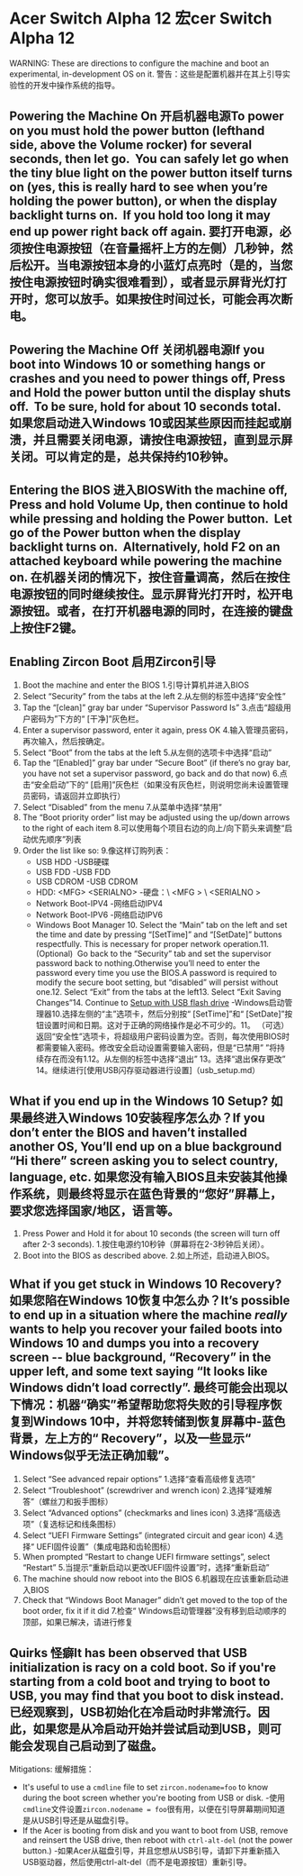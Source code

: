  
# Acer Switch Alpha 12  宏cer Switch Alpha 12 

WARNING:  These are directions to configure the machine and boot an experimental, in-development OS on it.  警告：这些是配置机器并在其上引导实验性的开发中操作系统的指导。

 
## Powering the Machine On  开启机器电源To power on you must hold the power button (lefthand side, above the Volume rocker) for several seconds, then let go.  You can safely let go when the tiny blue light on the power button itself turns on (yes, this is really hard to see when you’re holding the power button), or when the display backlight turns on.  If you hold too long it may end up power right back off again.  要打开电源，必须按住电源按钮（在音量摇杆上方的左侧）几秒钟，然后松开。当电源按钮本身的小蓝灯点亮时（是的，当您按住电源按钮时确实很难看到），或者显示屏背光灯打开时，您可以放手。如果按住时间过长，可能会再次断电。

 
## Powering the Machine Off  关闭机器电源If you boot into Windows 10 or something hangs or crashes and you need to power things off, Press and Hold the power button until the display shuts off.  To be sure, hold for about 10 seconds total.  如果您启动进入Windows 10或因某些原因而挂起或崩溃，并且需要关闭电源，请按住电源按钮，直到显示屏关闭。可以肯定的是，总共保持约10秒钟。

 
## Entering the BIOS  进入BIOSWith the machine off, Press and hold Volume Up, then continue to hold while pressing and holding the Power button.  Let go of the Power button when the display backlight turns on.  Alternatively, hold F2 on an attached keyboard while powering the machine on.  在机器关闭的情况下，按住音量调高，然后在按住电源按钮的同时继续按住。显示屏背光打开时，松开电源按钮。或者，在打开机器电源的同时，在连接的键盘上按住F2键。

 
## Enabling Zircon Boot  启用Zircon引导 
1. Boot the machine and enter the BIOS  1.引导计算机并进入BIOS
2. Select “Security” from the tabs at the left  2.从左侧的标签中选择“安全性”
3. Tap the “[clean]” gray bar under “Supervisor Password Is”  3.点击“超级用户密码为”下方的“ [干净]”灰色栏。
4. Enter a supervisor password, enter it again, press OK  4.输入管理员密码，再次输入，然后按确定。
5. Select “Boot” from the tabs at the left  5.从左侧的选项卡中选择“启动”
6. Tap the “[Enabled]” gray bar under “Secure Boot” (if there’s no gray bar, you have not set a supervisor password, go back and do that now) 6.点击“安全启动”下的“ [启用]”灰色栏（如果没有灰色栏，则说明您尚未设置管理员密码，请返回并立即执行）
7. Select “Disabled” from the menu  7.从菜单中选择“禁用”
8. The “Boot priority order” list may be adjusted using the up/down arrows to the right of each item  8.可以使用每个项目右边的向上/向下箭头来调整“启动优先顺序”列表
9. Order the list like so:  9.像这样订购列表：
   - USB HDD  -USB硬碟
   - USB FDD  -USB FDD
   - USB CDROM  -USB CDROM
   - HDD: \<MFG\> \<SERIALNO\>  -硬盘：\ <MFG \> \ <SERIALNO \>
   - Network Boot-IPV4  -网络启动IPV4
   - Network Boot-IPV6  -网络启动IPV6
   - Windows Boot Manager 10. Select the “Main” tab on the left and set the time and date by pressing “[SetTime]” and “[SetDate]” buttons respectfully. This is necessary for proper network operation.11. (Optional)  Go back to the “Security” tab and set the supervisor password back to nothing.Otherwise you’ll need to enter the password every time you use the BIOS.A password is required to modify the secure boot setting, but “disabled” will persist without one.12. Select “Exit” from the tabs at the left13. Select “Exit Saving Changes”14. Continue to [Setup with USB flash drive](usb_setup.md) -Windows启动管理器10.选择左侧的“主”选项卡，然后分别按“ [SetTime]”和“ [SetDate]”按钮设置时间​​和日期。这对于正确的网络操作是必不可少的。11。 （可选）返回“安全性”选项卡，将超级用户密码设置为空。否则，每次使用BIOS时都需要输入密码。修改安全启动设置需要输入密码，但是“已禁用” ”将持续存在而没有1.12。从左侧的标签中选择“退出” 13。选择“退出保存更改” 14。继续进行[使用USB闪存驱动器进行设置]（usb_setup.md）

 
## What if you end up in the Windows 10 Setup?  如果最终进入Windows 10安装程序怎么办？If you don’t enter the BIOS and haven’t installed another OS, You’ll end up on a blue background “Hi there” screen asking you to select country, language, etc.  如果您没有输入BIOS且未安装其他操作系统，则最终将显示在蓝色背景的“您好”屏幕上，要求您选择国家/地区，语言等。

 
1. Press Power and Hold it for about 10 seconds (the screen will turn off after 2-3 seconds).  1.按住电源约10秒钟（屏幕将在2-3秒钟后关闭）。
2. Boot into the BIOS as described above.  2.如上所述，启动进入BIOS。

 
## What if you get stuck in Windows 10 Recovery?  如果您陷在Windows 10恢复中怎么办？It’s possible to end up in a situation where the machine *really* wants to help you recover your failed boots into Windows 10 and dumps you into a recovery screen -- blue background, “Recovery” in the upper left, and some text saying “It looks like Windows didn’t load correctly”.  最终可能会出现以下情况：机器“确实”希望帮助您将失败的引导程序恢复到Windows 10中，并将您转储到恢复屏幕中-蓝色背景，左上方的“ Recovery”，以及一些显示“ Windows似乎无法正确加载”。

 
1. Select “See advanced repair options”  1.选择“查看高级修复选项”
2. Select “Troubleshoot” (screwdriver and wrench icon)  2.选择“疑难解答”（螺丝刀和扳手图标）
3. Select “Advanced options” (checkmarks and lines icon)  3.选择“高级选项”（复选标记和线条图标）
4. Select “UEFI Firmware Settings” (integrated circuit and gear icon)  4.选择“ UEFI固件设置”（集成电路和齿轮图标）
5. When prompted “Restart to change UEFI firmware settings”, select “Restart”  5.当提示“重新启动以更改UEFI固件设置”时，选择“重新启动”
6. The machine should now reboot into the BIOS  6.机器现在应该重新启动进入BIOS
7. Check that “Windows Boot Manager” didn’t get moved to the top of the boot order, fix it if it did  7.检查“ Windows启动管理器”没有移到启动顺序的顶部，如果已解决，请进行修复

 
## Quirks  怪癖It has been observed that USB initialization is racy on a cold boot.  So if you're starting from a cold boot and trying to boot to USB, you may find that you boot to disk instead.  已经观察到，USB初始化在冷启动时非常流行。因此，如果您是从冷启动开始并尝试启动到USB，则可能会发现自己启动到了磁盘。

Mitigations:  缓解措施：

 
- It's useful to use a `cmdline` file to set `zircon.nodename=foo` to know during the boot screen whether you're booting from USB or disk.  -使用`cmdline`文件设置`zircon.nodename = foo`很有用，以便在引导屏幕期间知道是从USB引导还是从磁盘引导。
- If the Acer is booting from disk and you want to boot from USB, remove and reinsert the USB drive, then reboot with `ctrl-alt-del` (not the power button.)  -如果Acer从磁盘引导，并且您想从USB引导，请卸下并重新插入USB驱动器，然后使用ctrl-alt-del（而不是电源按钮）重新引导。
